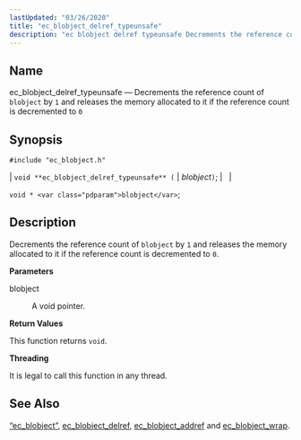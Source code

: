 ```yaml
---
lastUpdated: "03/26/2020"
title: "ec_blobject_delref_typeunsafe"
description: "ec blobject delref typeunsafe Decrements the reference count of blobject by 1 and releases the memory allocated to it if the reference count is decremented to 0 void ec blobject delref typeunsafe blobject void blobject Decrements the reference count of blobject by 1 and releases the memory allocated to it..."
---
```


<a name="apis.ec_blobject_delref_typeunsafe"></a> 
## Name

ec_blobject_delref_typeunsafe — Decrements the reference count of `blobject` by `1` and releases the memory allocated to it if the reference count is decremented to `0`

## Synopsis

`#include "ec_blobject.h"`

| `void **ec_blobject_delref_typeunsafe** (` | <var class="pdparam">blobject</var>`)`; |   |

`void * <var class="pdparam">blobject</var>`;<a name="idp47768656"></a> 
## Description

Decrements the reference count of `blobject` by `1` and releases the memory allocated to it if the reference count is decremented to `0`.

**<a name="idp47771296"></a> Parameters**

<dl class="variablelist">

<dt>blobject</dt>

<dd>

A void pointer.

</dd>

</dl>

**<a name="idp47774016"></a> Return Values**

This function returns `void`.

**<a name="idp47775376"></a> Threading**

It is legal to call this function in any thread.

<a name="idp47776480"></a> 
## See Also

[“ec_blobject”](/momentum/3/3-api/structs-ec-blobject), [ec_blobject_delref](/momentum/3/3-api/apis-ec-blobject-delref), [ec_blobject_addref](/momentum/3/3-api/apis-ec-blobject-addref) and [ec_blobject_wrap](/momentum/3/3-api/apis-ec-blobject-wrap).